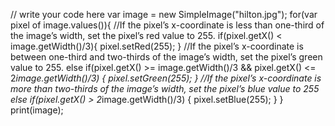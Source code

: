 ﻿// write your code here
var image = new SimpleImage("hilton.jpg");
for(var pixel of image.values()){
    //If the pixel’s x-coordinate is less than one-third of the image’s width, set the pixel’s red value to 255.
    if(pixel.getX() < image.getWidth()/3){
        pixel.setRed(255);
    }
    //If the pixel’s x-coordinate is between one-third and two-thirds of the image’s width, set the pixel’s green value to 255.
    else if(pixel.getX() >= image.getWidth()/3 && pixel.getX() <= 2*image.getWidth()/3)
    {
            pixel.setGreen(255);
    }
    //If the pixel’s x-coordinate is more than two-thirds of the image’s width, set the pixel’s blue value to 255
    else if(pixel.getX() > 2*image.getWidth()/3)
    {
            pixel.setBlue(255);
    }
}
print(image);